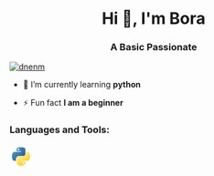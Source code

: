 <h1 align="center">Hi 👋, I'm Bora</h1>
<h3 align="center">A Basic Passionate</h3>

<p align="left"> <a href="https://github.com/ryo-ma/github-profile-trophy"><img src="https://github-profile-trophy.vercel.app/?username=dnenm" alt="dnenm" /></a> </p>

- 🌱 I’m currently learning **python**

- ⚡ Fun fact **I am a beginner**

<h3 align="left">Languages and Tools:</h3>
<p align="left"> <a href="https://www.python.org" target="_blank" rel="noreferrer"> <img src="https://raw.githubusercontent.com/devicons/devicon/master/icons/python/python-original.svg" alt="python" width="40" height="40"/> </a> </p>
